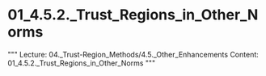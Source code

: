 # 01_4.5.2._Trust_Regions_in_Other_Norms

"""
Lecture: 04._Trust-Region_Methods/4.5._Other_Enhancements
Content: 01_4.5.2._Trust_Regions_in_Other_Norms
"""

